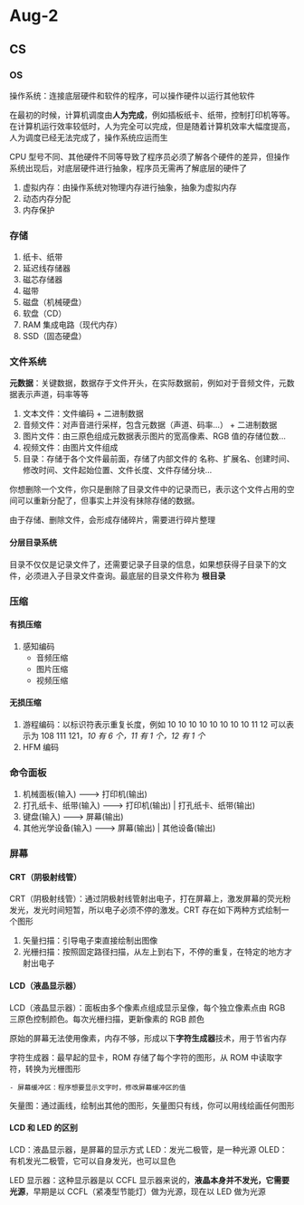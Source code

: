 # Aug-2

## CS

### OS

操作系统：连接底层硬件和软件的程序，可以操作硬件以运行其他软件

在最初的时候，计算机调度由**人为完成**，例如插板纸卡、纸带，控制打印机等等。在计算机运行效率较低时，人为完全可以完成，但是随着计算机效率大幅度提高，人为调度已经无法完成了，操作系统应运而生

CPU 型号不同、其他硬件不同等导致了程序员必须了解各个硬件的差异，但操作系统出现后，对底层硬件进行抽象，程序员无需再了解底层的硬件了

1. 虚拟内存：由操作系统对物理内存进行抽象，抽象为虚拟内存
2. 动态内存分配
3. 内存保护

### 存储

1. 纸卡、纸带
2. 延迟线存储器
3. 磁芯存储器
4. 磁带
5. 磁盘（机械硬盘）
6. 软盘（CD）
7. RAM 集成电路（现代内存）
8. SSD（固态硬盘）

### 文件系统

**元数据**：关键数据，数据存于文件开头，在实际数据前，例如对于音频文件，元数据表示声道，码率等等

1. 文本文件：文件编码 + 二进制数据
2. 音频文件：对声音进行采样，包含元数据（声道、码率...） + 二进制数据
3. 图片文件：由三原色组成元数据表示图片的宽高像素、RGB 值的存储位数...
4. 视频文件：由图片文件组成
5. 目录：存储于各个文件最前面，存储了内部文件的 名称、扩展名、创建时间、修改时间、文件起始位置、文件长度、文件存储分块...

你想删除一个文件，你只是删除了目录文件中的记录而已，表示这个文件占用的空间可以重新分配了，但事实上并没有抹除存储的数据。

由于存储、删除文件，会形成存储碎片，需要进行碎片整理

#### 分层目录系统

目录不仅仅是记录文件了，还需要记录子目录的信息，如果想获得子目录下的文件，必须进入子目录文件查询。最底层的目录文件称为 **根目录**

### 压缩

#### 有损压缩

1. 感知编码
   - 音频压缩
   - 图片压缩
   - 视频压缩

#### 无损压缩

1. 游程编码：以标识符表示重复长度，例如 10 10 10 10 10 10 10 10 11 12 可以表示为 108 111 121，_10 有 6 个，11 有 1 个，12 有 1 个_
2. HFM 编码

### 命令面板

1. 机械面板(输入) ---> 打印机(输出)
2. 打孔纸卡、纸带(输入) ---> 打印机(输出) | 打孔纸卡、纸带(输出)
3. 键盘(输入) ---> 屏幕(输出)
4. 其他光学设备(输入) ---> 屏幕(输出) | 其他设备(输出)

### 屏幕

#### CRT（阴极射线管）

CRT（阴极射线管）：通过阴极射线管射出电子，打在屏幕上，激发屏幕的荧光粉发光，发光时间短暂，所以电子必须不停的激发。CRT 存在如下两种方式绘制一个图形

1. 矢量扫描：引导电子束直接绘制出图像
2. 光栅扫描：按照固定路径扫描，从左上到右下，不停的重复，在特定的地方才射出电子

#### LCD（液晶显示器）

LCD（液晶显示器）：面板由多个像素点组成显示呈像，每个独立像素点由 RGB 三原色控制颜色。每次光栅扫描，更新像素的 RGB 颜色

原始的屏幕无法使用像素，内存不够，形成以下**字符生成器**技术，用于节省内存

字符生成器：最早起的显卡，ROM 存储了每个字符的图形，从 ROM 中读取字符，转换为光栅图形

    - 屏幕缓冲区：程序想要显示文字时，修改屏幕缓冲区的值

矢量图：通过画线，绘制出其他的图形，矢量图只有线，你可以用线绘画任何图形

#### LCD 和 LED 的区别

LCD：液晶显示器，是屏幕的显示方式
LED：发光二极管，是一种光源
OLED：有机发光二极管，它可以自身发光，也可以显色

LED 显示器：这种显示器是以 CCFL 显示器来说的，**液晶本身并不发光，它需要光源**，早期是以 CCFL（紧凑型节能灯）做为光源，现在以 LED 做为光源
